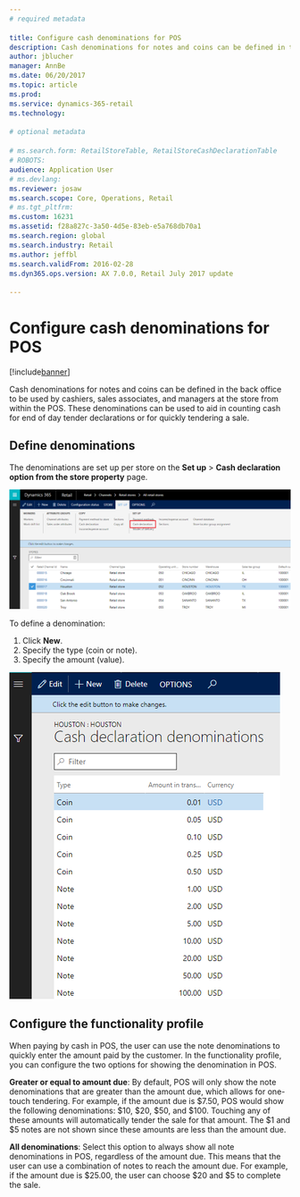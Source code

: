 ```yaml
---
# required metadata

title: Configure cash denominations for POS
description: Cash denominations for notes and coins can be defined in the back office to be used by cashiers, sales associates, and managers at the store from within the POS.
author: jblucher
manager: AnnBe
ms.date: 06/20/2017
ms.topic: article
ms.prod: 
ms.service: dynamics-365-retail
ms.technology: 

# optional metadata

# ms.search.form: RetailStoreTable, RetailStoreCashDeclarationTable
# ROBOTS: 
audience: Application User
# ms.devlang: 
ms.reviewer: josaw
ms.search.scope: Core, Operations, Retail
# ms.tgt_pltfrm: 
ms.custom: 16231
ms.assetid: f28a827c-3a50-4d5e-83eb-e5a768db70a1
ms.search.region: global
ms.search.industry: Retail
ms.author: jeffbl
ms.search.validFrom: 2016-02-28
ms.dyn365.ops.version: AX 7.0.0, Retail July 2017 update

---
```


# Configure cash denominations for POS

[!include[banner](includes/banner.md)]

Cash denominations for notes and coins can be defined in the back office to be used by cashiers, sales associates, and managers at the store from within the POS. These denominations can be used to aid in counting cash for end of day tender declarations or for quickly tendering a sale.

## Define denominations
The denominations are set up per store on the **Set up** > **Cash declaration option from the store property** page. 

![cash denominations](./media/image1-denomination.png)

To define a denomination:
1. Click **New**.
1. Specify the type (coin or note).
1. Specify the amount (value).

![cash denominations](./media/image2-denomination.png)

## Configure the functionality profile
When paying by cash in POS, the user can use the note denominations to quickly enter the amount paid by the customer. In the functionality profile, you can configure the two options for showing the denomination in POS.

**Greater or equal to amount due**: By default, POS will only show the note denominations that are greater than the amount due, which allows for one-touch tendering. For example, if the amount due is $7.50, POS would show the following denominations: $10, $20, $50, and $100. Touching any of these amounts will automatically tender the sale for that amount. The $1 and $5 notes are not shown since these amounts are less than the amount due.

**All denominations**: Select this option to always show all note denominations in POS, regardless of the amount due. This means that the user can use a combination of notes to reach the amount due. For example, if the amount due is $25.00, the user can choose $20 and $5 to complete the sale.
